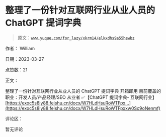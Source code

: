 # 整理了一份针对互联网行业从业人员的 ChatGPT 提词字典

> 原文：[`www.yuque.com/for_lazy/xkrm14/elkxdhs9a55hewbz`](https://www.yuque.com/for_lazy/xkrm14/elkxdhs9a55hewbz)

作者： William

日期：2023-03-27

点赞数：21

正文：

整理了一份针对互联网行业从业人员的 ChatGPT 提词字典 开箱即用 目前覆盖的职业：开发人员/产品经理/SEO 从业者 ✅【ChatGPT 提词字典- 互联网行业】[https://exoc5s8ly88.feishu.cn/docx/W7HLdHsuRoWTFpx...](https://exoc5s8ly88.feishu.cn/docx/W7HLdHsuRoWTFpxxw0Sc9oNenmf)

评论区：

暂无评论

